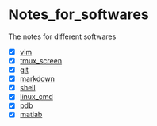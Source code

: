 # Notes_for_softwares
The notes for different softwares
- [x] [vim](https://github.com/LinaShanghaitech/Notes_for_softwares/blob/master/vim.md)
- [x] [tmux_screen](https://github.com/LinaShanghaitech/Notes_for_softwares/blob/master/tmux_screen.md)
- [x] [git](https://github.com/LinaShanghaitech/Notes_for_softwares/blob/master/git.md)
- [x] [markdown](https://github.com/LinaShanghaitech/Notes_for_softwares/blob/master/markdown.md)
- [x] [shell](https://github.com/LinaShanghaitech/Notes_for_softwares/blob/master/shell.md)
- [x] [linux_cmd](https://github.com/LinaShanghaitech/Notes_for_softwares/blob/master/linux_cmd.md)
- [x] [pdb](https://github.com/LinaShanghaitech/Notes_for_softwares/blob/master/pdb.md)
- [x] [matlab](https://github.com/LinaShanghaitech/Notes_for_softwares/blob/master/matlab.md)
